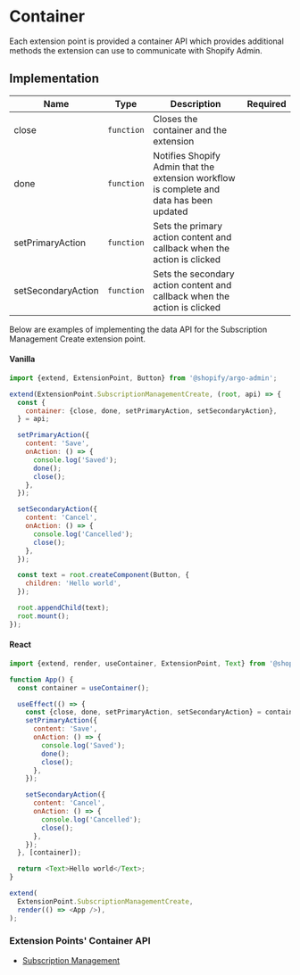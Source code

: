 # Container

Each extension point is provided a container API which provides additional methods the extension can use to communicate with Shopify Admin.

## Implementation

| Name               | Type       | Description                                                                              | Required |
| ------------------ | ---------- | ---------------------------------------------------------------------------------------- | -------- |
| close              | `function` | Closes the container and the extension                                                   |          |
| done               | `function` | Notifies Shopify Admin that the extension workflow is complete and data has been updated |          |
| setPrimaryAction   | `function` | Sets the primary action content and callback when the action is clicked                  |          |
| setSecondaryAction | `function` | Sets the secondary action content and callback when the action is clicked                |          |

Below are examples of implementing the data API for the Subscription Management Create extension point.

#### Vanilla

```js
import {extend, ExtensionPoint, Button} from '@shopify/argo-admin';

extend(ExtensionPoint.SubscriptionManagementCreate, (root, api) => {
  const {
    container: {close, done, setPrimaryAction, setSecondaryAction},
  } = api;

  setPrimaryAction({
    content: 'Save',
    onAction: () => {
      console.log('Saved');
      done();
      close();
    },
  });

  setSecondaryAction({
    content: 'Cancel',
    onAction: () => {
      console.log('Cancelled');
      close();
    },
  });

  const text = root.createComponent(Button, {
    children: 'Hello world',
  });

  root.appendChild(text);
  root.mount();
});
```

#### React

```js
import {extend, render, useContainer, ExtensionPoint, Text} from '@shopify/argo-admin-react';

function App() {
  const container = useContainer();

  useEffect(() => {
    const {close, done, setPrimaryAction, setSecondaryAction} = container;
    setPrimaryAction({
      content: 'Save',
      onAction: () => {
        console.log('Saved');
        done();
        close();
      },
    });

    setSecondaryAction({
      content: 'Cancel',
      onAction: () => {
        console.log('Cancelled');
        close();
      },
    });
  }, [container]);

  return <Text>Hello world</Text>;
}

extend(
  ExtensionPoint.SubscriptionManagementCreate,
  render(() => <App />),
);
```

### Extension Points' Container API

- [Subscription Management](../ExtensionPoints/SubscriptionManagement/README.md#container-api)
